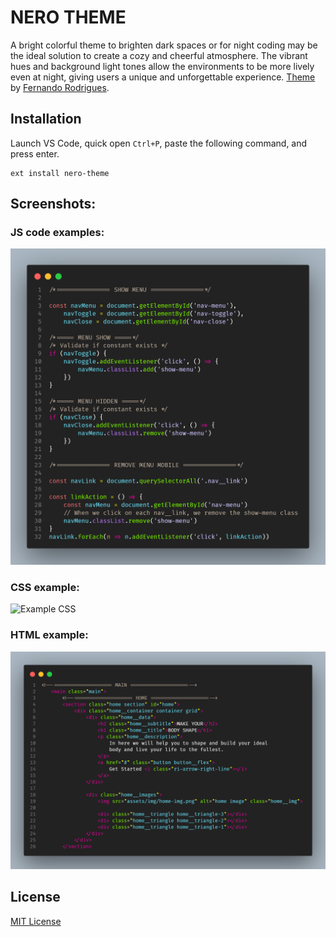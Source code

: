 # NERO THEME

A bright colorful theme to brighten dark spaces or for night coding may be the ideal solution to create a cozy and cheerful atmosphere. The vibrant hues and background light tones allow the environments to be more lively even at night, giving users a unique and unforgettable experience.
[Theme](https://marketplace.visualstudio.com/items?itemName=Fe13rodrigues.nero-theme&ssr=false#review-details) by [Fernando Rodrigues](https://github.com/Fe7rodrigues).

## Installation
Launch VS Code, quick open `Ctrl+P`, paste the following command, and press enter.

```
ext install nero-theme
```
## Screenshots:

### JS code examples:
![Example JS](https://github.com/Fe7rodrigues/nero-theme/blob/943dfed36888dd2e83c51739c2baef008fecde54/assets/js.png)

### CSS example:
![Example CSS]()
### HTML example:
![Example HTML](https://github.com/Fe7rodrigues/nero-theme/blob/943dfed36888dd2e83c51739c2baef008fecde54/assets/html.png)

## License
[MIT License](https://github.com/Fe7rodrigues/nero-theme/blob/main/License)
